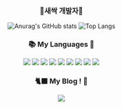 <div align=center>
	<h3>🌱새싹 개발자🌱</h3>
</div>

<div align=center>
	
![Anurag's GitHub stats](https://github-readme-stats.vercel.app/api?username=Uque1013&show_icons=true&theme=radical) ![Top Langs](https://github-readme-stats.vercel.app/api/top-langs/?username=Uque1013&langs_count=8)
	
</div>

<div align=center><h3>📚 My Languages 💛</h3></div>
<div align="center">
	<img src="https://img.shields.io/badge/Java-007396?style=flat&logo=java&logoColor=white"/>
	<img src="https://img.shields.io/badge/C-A8B9CC?style=flat&logo=C&logoColor=white"/>
	<img src="https://img.shields.io/badge/C++-00599C?style=flat&logo=c++&logoColor=white"/>
	<img src="https://img.shields.io/badge/HTML5-E34F26?style=flat&logo=HTML5&logoColor=white" />
	<img src="https://img.shields.io/badge/CSS3-1572B6?style=flat&logo=CSS3&logoColor=white" />
	<img src="https://img.shields.io/badge/JavaScript-F7DF1E?style=flat&logo=JavaScript&logoColor=white" />
	<img src="https://img.shields.io/badge/MySQL-4479A1?style=flat&logo=MySQL&logoColor=white" />
	<img src="https://img.shields.io/badge/PHP-777BB4?style=flat&logo=PHP&logoColor=white" />
	<img src="https://img.shields.io/badge/Kotlin-7F52FF?style=flat&logo=Kotlin&logoColor=white" />  
</div>

<div align=center><h3>🐈‍⬛ My Blog ! 🖤</h3></div>
<div align="center">
	 <a href="https://uque1013.tistory.com/"><img src="https://img.shields.io/badge/Tistory-000000?style=flat&logo=Tistory&logoColor=white"/>
</div>





